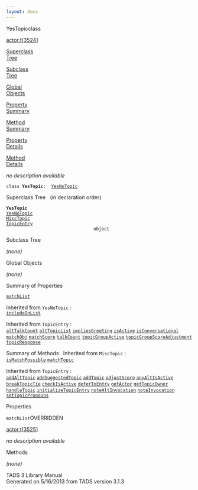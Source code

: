 ```yaml
---
layout: docs
---
```

<span class="title">YesTopic</span><span class="type">class</span>

[actor.t](../file/actor.t.html)\[[3524](../source/actor.t.html#3524)\]

[Superclass  
Tree](#_SuperClassTree_)

[Subclass  
Tree](#_SubClassTree_)

[Global  
Objects](#_ObjectSummary_)

[Property  
Summary](#_PropSummary_)

[Method  
Summary](#_MethodSummary_)

[Property  
Details](#_Properties_)

[Method  
Details](#_Methods_)



*no description available*

`class `**`YesTopic`**` :   `[`YesNoTopic`](../object/YesNoTopic.html)



<span id="_SuperClassTree_"></span>



<span class="hdln">Superclass Tree</span>   (in declaration order)



**`YesTopic`**  
[`YesNoTopic`](../object/YesNoTopic.html)  
[`MiscTopic`](../object/MiscTopic.html)  
[`TopicEntry`](../object/TopicEntry.html)  
`                                 object`  
<span id="_SubClassTree_"></span>



<span class="hdln">Subclass Tree</span>  



*(none)* <span id="_ObjectSummary_"></span>



<span class="hdln">Global Objects</span>  



*(none)* <span id="_PropSummary_"></span>



<span class="hdln">Summary of Properties</span>  



[`matchList`](#matchList)

Inherited from `YesNoTopic` :  
[`includeInList`](../object/YesNoTopic.html#includeInList)



Inherited from `TopicEntry` :  
[`altTalkCount`](../object/TopicEntry.html#altTalkCount) [`altTopicList`](../object/TopicEntry.html#altTopicList) [`impliesGreeting`](../object/TopicEntry.html#impliesGreeting) [`isActive`](../object/TopicEntry.html#isActive) [`isConversational`](../object/TopicEntry.html#isConversational) [`matchObj`](../object/TopicEntry.html#matchObj) [`matchScore`](../object/TopicEntry.html#matchScore) [`talkCount`](../object/TopicEntry.html#talkCount) [`topicGroupActive`](../object/TopicEntry.html#topicGroupActive) [`topicGroupScoreAdjustment`](../object/TopicEntry.html#topicGroupScoreAdjustment) [`topicResponse`](../object/TopicEntry.html#topicResponse)

<span id="_MethodSummary_"></span>



<span class="hdln">Summary of Methods</span>  
Inherited from `MiscTopic` :  
[`isMatchPossible`](../object/MiscTopic.html#isMatchPossible) [`matchTopic`](../object/MiscTopic.html#matchTopic)

Inherited from `TopicEntry` :  
[`addAltTopic`](../object/TopicEntry.html#addAltTopic) [`addSuggestedTopic`](../object/TopicEntry.html#addSuggestedTopic) [`addTopic`](../object/TopicEntry.html#addTopic) [`adjustScore`](../object/TopicEntry.html#adjustScore) [`anyAltIsActive`](../object/TopicEntry.html#anyAltIsActive) [`breakTopicTie`](../object/TopicEntry.html#breakTopicTie) [`checkIsActive`](../object/TopicEntry.html#checkIsActive) [`deferToEntry`](../object/TopicEntry.html#deferToEntry) [`getActor`](../object/TopicEntry.html#getActor) [`getTopicOwner`](../object/TopicEntry.html#getTopicOwner) [`handleTopic`](../object/TopicEntry.html#handleTopic) [`initializeTopicEntry`](../object/TopicEntry.html#initializeTopicEntry) [`noteAltInvocation`](../object/TopicEntry.html#noteAltInvocation) [`noteInvocation`](../object/TopicEntry.html#noteInvocation) [`setTopicPronouns`](../object/TopicEntry.html#setTopicPronouns)

<span id="_Properties_"></span>



<span class="hdln">Properties</span>  



<span id="matchList"></span>

`matchList`<span class="rem">OVERRIDDEN</span>

[actor.t](../file/actor.t.html)\[[3525](../source/actor.t.html#3525)\]



*no description available*



<span id="_Methods_"></span>



<span class="hdln">Methods</span>  



*(none)*



TADS 3 Library Manual  
Generated on 5/16/2013 from TADS version 3.1.3


